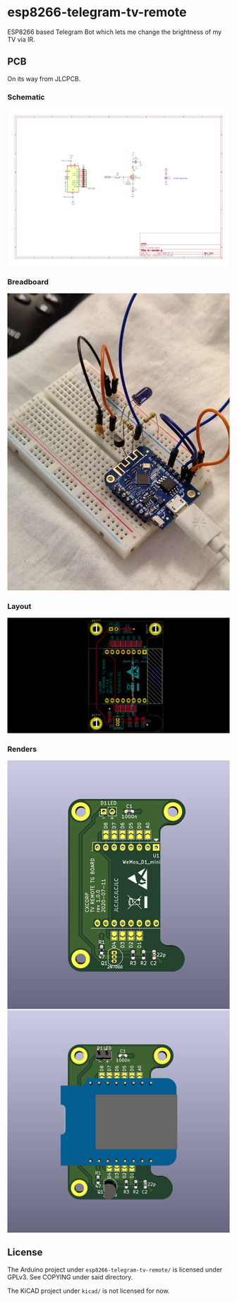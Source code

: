 # esp8266-telegram-tv-remote

ESP8266 based Telegram Bot which lets me change the brightness of my TV via IR.

## PCB

On its way from JLCPCB.

### Schematic

![](https://raw.githubusercontent.com/cxcorp/esp8266-telegram-tv-remote/master/img/sch.png)

### Breadboard

![](https://raw.githubusercontent.com/cxcorp/esp8266-telegram-tv-remote/master/img/breadboard.jpg)

### Layout

![](https://raw.githubusercontent.com/cxcorp/esp8266-telegram-tv-remote/master/img/pcb.png)

### Renders

![](https://raw.githubusercontent.com/cxcorp/esp8266-telegram-tv-remote/master/img/pcb_render2.png)
![](https://raw.githubusercontent.com/cxcorp/esp8266-telegram-tv-remote/master/img/pcb_render.png)


## License

The Arduino project under `esp8266-telegram-tv-remote/` is licensed under GPLv3. See COPYING under said directory.

The KiCAD project under `kicad/` is not licensed for now.
